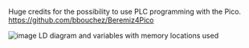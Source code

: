 Huge credits for the possibility to use PLC programming with the Pico.
https://github.com/bbouchez/Beremiz4Pico

![image](https://user-images.githubusercontent.com/87731856/227072370-2542a375-daad-4516-9bc8-a6041a287b73.png)
LD diagram and variables with memory locations used
